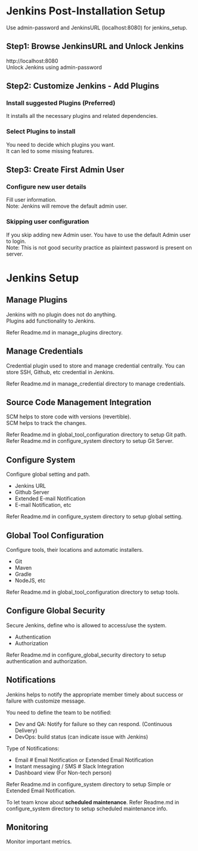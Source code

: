 # Jenkins Post-Installation Setup
Use admin-password and JenkinsURL (localhost:8080) for jenkins_setup.

## Step1: Browse JenkinsURL and Unlock Jenkins
http://localhost:8080 \
Unlock Jenkins using admin-password

## Step2: Customize Jenkins - Add Plugins
### Install suggested Plugins (Preferred)
It installs all the necessary plugins and related dependencies.

### Select Plugins to install
You need to decide which plugins you want. \
It can led to some missing features.

## Step3: Create First Admin User 
### Configure new user details
Fill user information.  \
Note: Jenkins will remove the default admin user.

### Skipping user configuration
If you skip adding new Admin user. You have to use the default Admin user to login. \
Note: This is not good security practice as plaintext password is present on server.

# Jenkins Setup

## Manage Plugins
Jenkins with no plugin does not do anything.   \
Plugins add functionality to Jenkins.  

Refer Readme.md in manage_plugins directory.

## Manage Credentials
Credential plugin used to store and manage credential centrally.
You can store SSH, Github, etc credential in Jenkins.

Refer Readme.md in manage_credential directory to manage credentials.

## Source Code Management Integration
SCM helps to store code with versions (revertible). \
SCM helps to track the changes.  

Refer Readme.md in global_tool_configuration directory to setup Git path.  \
Refer Readme.md in configure_system directory to setup Git Server.

## Configure System
Configure global setting and path.
- Jenkins URL
- Github Server
- Extended E-mail Notification
- E-mail Notification, etc

Refer Readme.md in configure_system directory to setup global setting. 

## Global Tool Configuration
Configure tools, their locations and automatic installers. 
- Git
- Maven
- Gradle
- NodeJS, etc

Refer Readme.md in global_tool_configuration directory to setup tools. 

## Configure Global Security
Secure Jenkins, define who is allowed to access/use the system.
- Authentication
- Authorization  

Refer Readme.md in configure_global_security directory to setup authentication and authorization. 

## Notifications
Jenkins helps to notify the appropriate member timely about success or failure with customize message.

You need to define the team to be notified:
- Dev and QA: Notify for failure so they can respond. (Continuous Delivery)
- DevOps: build status (can indicate issue with Jenkins)

Type of Notifications:
- Email # Email Notification or Extended Email Notification
- Instant messaging / SMS   # Slack Integration
- Dashboard view  (For Non-tech person)

Refer Readme.md in configure_system directory to setup Simple or Extended Email Notification.

To let team know about **scheduled maintenance**.
Refer Readme.md in configure_system directory to setup scheduled maintenance info.

## Monitoring
Monitor important metrics.

